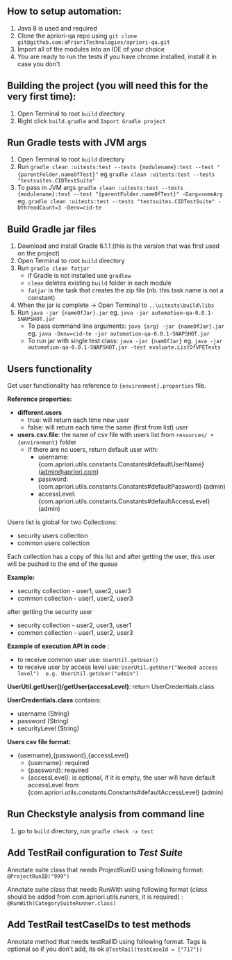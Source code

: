 ## How to setup automation:

1. Java 8 is used and required
2. Clone the apriori-qa repo using `git clone git@github.com:aPrioriTechnologies/apriori-qa.git`
3. Import all of the modules into an IDE of your choice
4. You are ready to run the tests if you have chrome installed, install it in case you don't

## Building the project (you will need this for the very first time):
1. Open Terminal to root `build` directory
2. Right click `build.gradle` and `Import Gradle project`

## Run Gradle tests with JVM args
1. Open Terminal to root `build` directory
2. Run `gradle clean :uitests:test --tests {modulename}:test --test "{parentFolder.nameOfTest}"` eg `gradle clean :uitests:test --tests "testsuites.CIDTestSuite"`
3. To pass in JVM args `gradle clean :uitests:test --tests {modulename}:test --test "{parentFolder.nameOfTest}" -Darg=someArg` eg. `gradle clean :uitests:test --tests "testsuites.CIDTestSuite" -DthreadCount=3 -Denv=cid-te`

## Build Gradle jar files
1. Download and install Gradle 6.1.1 (this is the version that was first used on the project)
2. Open Terminal to root `build` directory
3. Run `gradle clean fatjar`
    - if Gradle is not installed use `gradlew`
    - `clean` deletes existing `build` folder in each module
    - `fatjar` is the task that creates the zip file (nb. this task name is not a constant)
4. When the jar is complete -> Open Terminal to `..\uitests\build\libs`
5. Run `java -jar {nameOfJar}.jar` eg. `java -jar automation-qa-0.0.1-SNAPSHOT.jar`
    - To pass command line arguments: `java {arg} -jar {nameOfJar}.jar` eg. `java -Denv=cid-te -jar automation-qa-0.0.1-SNAPSHOT.jar`
    - To run jar with single test class: `java -jar {namOfJar}` eg. `java -jar automation-qa-0.0.1-SNAPSHOT.jar -test evaluate.ListOfVPETests`
    
## Users functionality
Get user functionality has reference to `{environment}.properties` file. 

**Reference properties:**
   * **different.users**
       - true: will return each time new user
       - false: will return each time the same (first from list) user
   * **users.csv.file**: the name of csv file with users list from `resources/ + {environment}` folder
        - if there are no users, return default user with:
           - username:{com.apriori.utils.constants.Constants#defaultUserName} (admin@apriori.com)
           - password:{com.apriori.utils.constants.Constants#defaultPassword} (admin)
           - accessLevel:{com.apriori.utils.constants.Constants#defaultAccessLevel} (admin)
 
   Users list is global for two Collections:
   * security users collection
   * common users collection
 
   Each collection has a copy of this list and after getting the user, this user will be pushed to the end of the queue
    
   **Example:**
   - security collection - user1, user2, user3
   - common collection - user1, user2, user3
   
   after getting the security user
   
   - security collection - user2, user3, user1
   - common collection - user1, user2, user3
       
   **Example of execution API in code** :
   - to receive common user use: `UserUtil.getUser()`
   - to receive user by access level use: `UserUtil.getUser("Needed access level")  e.g. UserUtil.getUser("admin")`
   
   **UserUtil.getUser()/getUser(accessLevel)**: return UserCredentials.class
   
   **UserCredentials.class** contains:
   - username (String)
   - password (String)
   - securityLevel (String)
   
**Users csv file format:**
 * {username},{password},{accessLevel}
    - {username}: required
    - {password}: required
    - {accessLevel}: is optional, if it is empty, the user will have default accessLevel from  {com.apriori.utils.constants.Constants#defaultAccessLevel} (admin)

## Run Checkstyle analysis from command line
1. go to `build` directory, run `gradle check -x test`

## Add TestRail configuration to _Test Suite_
Annotate suite class that needs ProjectRunID using following format: `@ProjectRunID("999")`

Annotate suite class that needs RunWith using following format (_class_ should be added from com.apriori.utils.runers, it is required) : `@RunWith(CategorySuiteRunner.class)`

## Add TestRail testCaseIDs to test methods
Annotate method that needs testRailID using following format. Tags is optional so if you don't add, its ok
`@TestRail(testCaseId = {"717"})`
